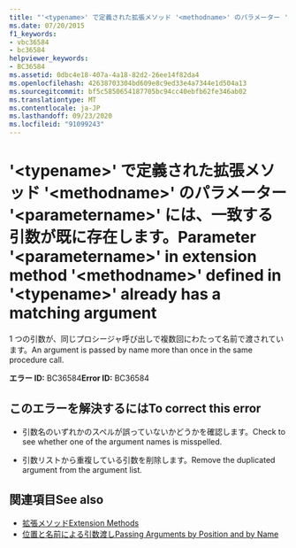 ```yaml
---
title: "'<typename>' で定義された拡張メソッド '<methodname>' のパラメーター '<parametername>' には、一致する引数が既に存在します。"
ms.date: 07/20/2015
f1_keywords:
- vbc36584
- bc36584
helpviewer_keywords:
- BC36584
ms.assetid: 0dbc4e18-407a-4a18-82d2-26ee14f82da4
ms.openlocfilehash: 42638703304bd609e8c9ed33e4a7344e1d504a13
ms.sourcegitcommit: bf5c5850654187705bc94cc40ebfb62fe346ab02
ms.translationtype: MT
ms.contentlocale: ja-JP
ms.lasthandoff: 09/23/2020
ms.locfileid: "91099243"
---
```

# <a name="parameter-parametername-in-extension-method-methodname-defined-in-typename-already-has-a-matching-argument"></a><span data-ttu-id="35302-102">'\<typename>' で定義された拡張メソッド '\<methodname>' のパラメーター '\<parametername>' には、一致する引数が既に存在します。</span><span class="sxs-lookup"><span data-stu-id="35302-102">Parameter '\<parametername>' in extension method '\<methodname>' defined in '\<typename>' already has a matching argument</span></span>

<span data-ttu-id="35302-103">1 つの引数が、同じプロシージャ呼び出しで複数回にわたって名前で渡されています。</span><span class="sxs-lookup"><span data-stu-id="35302-103">An argument is passed by name more than once in the same procedure call.</span></span>  
  
 <span data-ttu-id="35302-104">**エラー ID:** BC36584</span><span class="sxs-lookup"><span data-stu-id="35302-104">**Error ID:** BC36584</span></span>  
  
## <a name="to-correct-this-error"></a><span data-ttu-id="35302-105">このエラーを解決するには</span><span class="sxs-lookup"><span data-stu-id="35302-105">To correct this error</span></span>  
  
- <span data-ttu-id="35302-106">引数名のいずれかのスペルが誤っていないかどうかを確認します。</span><span class="sxs-lookup"><span data-stu-id="35302-106">Check to see whether one of the argument names is misspelled.</span></span>  
  
- <span data-ttu-id="35302-107">引数リストから重複している引数を削除します。</span><span class="sxs-lookup"><span data-stu-id="35302-107">Remove the duplicated argument from the argument list.</span></span>  
  
## <a name="see-also"></a><span data-ttu-id="35302-108">関連項目</span><span class="sxs-lookup"><span data-stu-id="35302-108">See also</span></span>

- [<span data-ttu-id="35302-109">拡張メソッド</span><span class="sxs-lookup"><span data-stu-id="35302-109">Extension Methods</span></span>](../programming-guide/language-features/procedures/extension-methods.md)
- [<span data-ttu-id="35302-110">位置と名前による引数渡し</span><span class="sxs-lookup"><span data-stu-id="35302-110">Passing Arguments by Position and by Name</span></span>](../programming-guide/language-features/procedures/passing-arguments-by-position-and-by-name.md)
